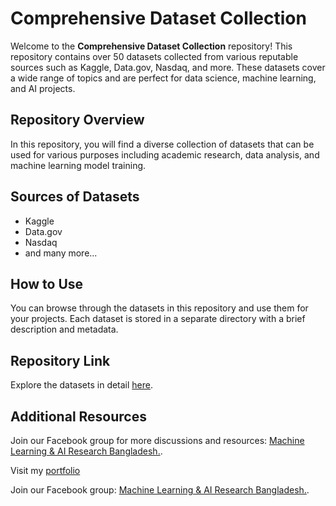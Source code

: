 <!DOCTYPE html>
<html>
<head>
  <title>Comprehensive Dataset Collection!!</title>
</head>
<body>
  <h1>Comprehensive Dataset Collection</h1>
  <p>Welcome to the <strong>Comprehensive Dataset Collection</strong> repository! This repository contains over 50 datasets collected from various reputable sources such as Kaggle, Data.gov, Nasdaq, and more. These datasets cover a wide range of topics and are perfect for data science, machine learning, and AI projects.</p>

  <h2>Repository Overview</h2>
  <p>In this repository, you will find a diverse collection of datasets that can be used for various purposes including academic research, data analysis, and machine learning model training.</p>

  <h2>Sources of Datasets</h2>
  <ul>
    <li>Kaggle</li>
    <li>Data.gov</li>
    <li>Nasdaq</li>
    <li>and many more...</li>
  </ul>

  <h2>How to Use</h2>
  <p>You can browse through the datasets in this repository and use them for your projects. Each dataset is stored in a separate directory with a brief description and metadata.</p>

  <h2>Repository Link</h2>
  <p>Explore the datasets in detail <a href="https://github.com/raselsarker69/Public-Datasets" target="_blank">here</a>.</p>

  <h2>Additional Resources</h2>
  <p>Join our Facebook group for more discussions and resources: <a href="https://www.facebook.com/groups/832585175685301" target="_blank">Machine Learning & AI Research Bangladesh.</a>.</p>

  <footer>
    <p>Visit my <a href="https://my-portfolio-eight-ebon-51.vercel.app/" target="_blank">portfolio</a></p>
    <p>Join our Facebook group: <a href="https://www.facebook.com/groups/832585175685301" target="_blank">Machine Learning & AI Research Bangladesh.</a>.</p>
  </footer>
</body>
</html>
